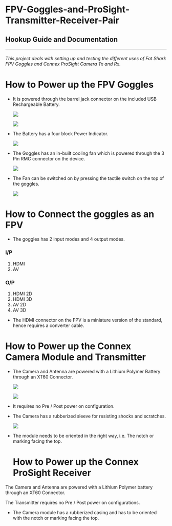 # FPV-Goggles-and-ProSight-Transmitter-Receiver-Pair

## Hookup Guide and Documentation
----------------------
###### This project deals with setting up and testing the different uses of Fat Shark FPV Goggles and Connex ProSight Camera Tx and Rx.

# How to Power up the FPV Goggles
* It is powered through the barrel jack connector on the included USB Rechargeable Battery.

  ![](images/Connex_Rx_Connector.jpg)

  ![](images/FPV_Battery_Connector.jpg)

* The Battery has a four block Power Indicator.

  ![](images/FPV_Battery_Indicator.jpg)

* The Goggles has an in-built cooling fan which is powered through the 3 Pin RMC connector on the device.

  ![](images/FPV_Fan_Power_Supply.jpg)

* The Fan can be switched on by pressing the tactile switch on the top of the goggles.

  ![](images/FPV_Googles.jpg)
# How to Connect the goggles as an FPV
* The goggles has 2 input modes and 4 output modes.

### I/P

1. HDMI
2. AV

### O/P

1. HDMI 2D
2. HDMI 3D
3. AV 2D
4. AV 3D

- The HDMI connector on the FPV is a miniature version of the standard, hence requires a converter cable.

# How to Power up the Connex Camera Module and Transmitter

- The Camera and Antenna are powered with a Lithium Polymer Battery through an XT60 Connector.

  ![](images/Connex_Tx_Power_Connector.jpg)

  ![](images/Connex_Tx_System.jpg)

- It requires no Pre / Post power on configuration.

- The Camera has a rubberized sleeve for resisting shocks and scratches.

  ![](images/Connex_Tx_Camera_Module.jpg)

- The module needs to be oriented in the right way, i.e. The notch or marking facing the top.

  # How to Power up the Connex ProSight Receiver


The Camera and Antenna are powered with a Lithium Polymer battery through an XT60 Connector.

The Transmitter requires no Pre / Post power on configurations.

- The Camera module has a rubberized casing and has to be oriented with the notch or marking facing the top. 